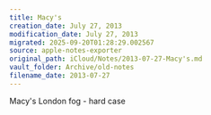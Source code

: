 ```yaml
---
title: Macy's
creation_date: July 27, 2013
modification_date: July 27, 2013
migrated: 2025-09-20T01:28:29.002567
source: apple-notes-exporter
original_path: iCloud/Notes/2013-07-27-Macy's.md
vault_folder: Archive/old-notes
filename_date: 2013-07-27
---
```



Macy's
London fog - hard case 
